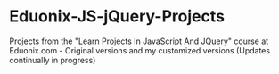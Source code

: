 # Eduonix-JS-jQuery-Projects
Projects from the "Learn Projects In JavaScript And JQuery" course at Eduonix.com - Original versions and my customized versions
(Updates continually in progress)
